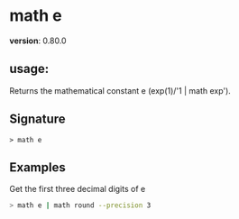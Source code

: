 # math e

**version**: 0.80.0

## **usage**:

Returns the mathematical constant e (exp(1)/'1 | math exp').

## Signature

`> math e `

## Examples

Get the first three decimal digits of e

```bash
> math e | math round --precision 3
```
